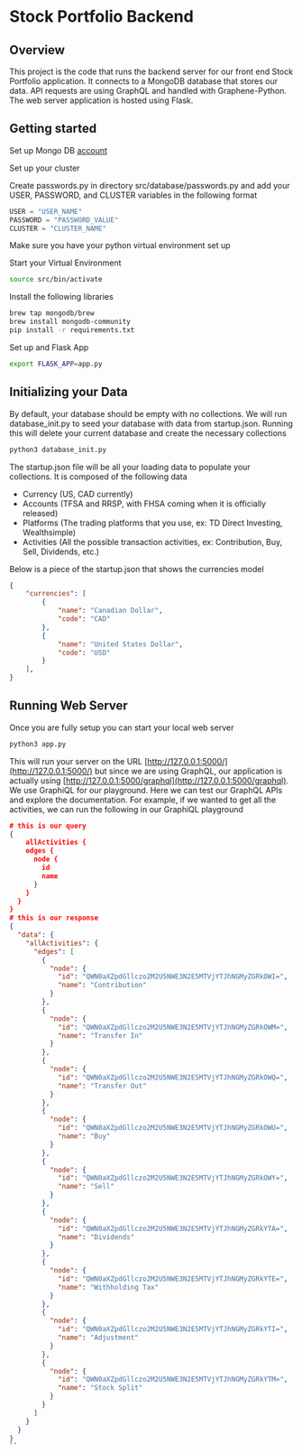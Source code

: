 # Stock Portfolio Backend

## Overview
This project is the code that runs the backend server for our front end Stock Portfolio application. It connects to a MongoDB database that stores our data. API requests are using GraphQL and handled with Graphene-Python. The web server application is hosted using Flask. 

## Getting started
Set up Mongo DB [account](https://www.mongodb.com/cloud/atlas/register)

Set up your cluster

Create passwords.py in directory src/database/passwords.py and add your USER, PASSWORD, and CLUSTER variables in the following format 
```python
USER = "USER_NAME"
PASSWORD = "PASSWORD_VALUE"
CLUSTER = "CLUSTER_NAME"
```
Make sure you have your python virtual environment set up 

Start your Virtual Environment
```bash
source src/bin/activate
```

Install the following libraries

```bash
brew tap mongodb/brew
brew install mongodb-community
pip install -r requirements.txt
```

Set up and Flask App
```bash
export FLASK_APP=app.py
```
## Initializing your Data
By default, your database should be empty with no collections. We will run database_init.py to seed your database with data from startup.json. Running this will delete your current database and create the necessary collections

```bash
python3 database_init.py
```

The startup.json file will be all your loading data to populate your collections. It is composed of the following data
- Currency (US, CAD currently)
- Accounts (TFSA and RRSP, with FHSA coming when it is officially released)
- Platforms (The trading platforms that you use, ex: TD Direct Investing, Wealthsimple)
- Activities (All the possible transaction activities, ex: Contribution, Buy, Sell, Dividends, etc.)

Below is a piece of the startup.json that shows the currencies model

```json
{
    "currencies": [
        {
            "name": "Canadian Dollar",
            "code": "CAD"
        },
        {
            "name": "United States Dollar",
            "code": "USD"
        }
    ],
}
```

## Running Web Server
Once you are fully setup you can start your local web server
```bash
python3 app.py
```
This will run your server on the URL [http://127.0.0.1:5000/](http://127.0.0.1:5000/) but since we are using GraphQL, our application is actually using [http://127.0.0.1:5000/graphql](http://127.0.0.1:5000/graphql). We use GraphiQL for our playground. Here we can test our GraphQL APIs and explore the documentation. For example, if we wanted to get all the activities, we can run the following in our GraphiQL playground

```json
# this is our query
{
    allActivities {
    edges {
      node {
        id
        name
      }
    }
  }
}
# this is our response 
{
  "data": {
    "allActivities": {
      "edges": [
        {
          "node": {
            "id": "QWN0aXZpdGllczo2M2U5NWE3N2E5MTVjYTJhNGMyZGRkOWI=",
            "name": "Contribution"
          }
        },
        {
          "node": {
            "id": "QWN0aXZpdGllczo2M2U5NWE3N2E5MTVjYTJhNGMyZGRkOWM=",
            "name": "Transfer In"
          }
        },
        {
          "node": {
            "id": "QWN0aXZpdGllczo2M2U5NWE3N2E5MTVjYTJhNGMyZGRkOWQ=",
            "name": "Transfer Out"
          }
        },
        {
          "node": {
            "id": "QWN0aXZpdGllczo2M2U5NWE3N2E5MTVjYTJhNGMyZGRkOWU=",
            "name": "Buy"
          }
        },
        {
          "node": {
            "id": "QWN0aXZpdGllczo2M2U5NWE3N2E5MTVjYTJhNGMyZGRkOWY=",
            "name": "Sell"
          }
        },
        {
          "node": {
            "id": "QWN0aXZpdGllczo2M2U5NWE3N2E5MTVjYTJhNGMyZGRkYTA=",
            "name": "Dividends"
          }
        },
        {
          "node": {
            "id": "QWN0aXZpdGllczo2M2U5NWE3N2E5MTVjYTJhNGMyZGRkYTE=",
            "name": "Withholding Tax"
          }
        },
        {
          "node": {
            "id": "QWN0aXZpdGllczo2M2U5NWE3N2E5MTVjYTJhNGMyZGRkYTI=",
            "name": "Adjustment"
          }
        },
        {
          "node": {
            "id": "QWN0aXZpdGllczo2M2U5NWE3N2E5MTVjYTJhNGMyZGRkYTM=",
            "name": "Stock Split"
          }
        }
      ]
    }
  }
}
``
